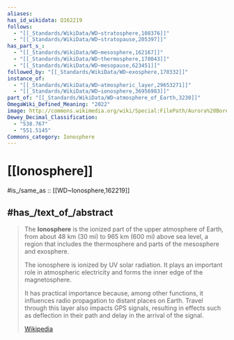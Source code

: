 ```yaml
---
aliases:
has_id_wikidata: Q162219
follows:
  - "[[_Standards/WikiData/WD~stratosphere,108376]]"
  - "[[_Standards/WikiData/WD~stratopause,205397]]"
has_part_s_:
  - "[[_Standards/WikiData/WD~mesosphere,162167]]"
  - "[[_Standards/WikiData/WD~thermosphere,178043]]"
  - "[[_Standards/WikiData/WD~mesopause,623451]]"
followed_by: "[[_Standards/WikiData/WD~exosphere,170332]]"
instance_of:
  - "[[_Standards/WikiData/WD~atmospheric_layer,29653271]]"
  - "[[_Standards/WikiData/WD~ionosphere,36956983]]"
part_of: "[[_Standards/WikiData/WD~atmosphere_of_Earth,3230]]"
OmegaWiki_Defined_Meaning: "2022"
image: http://commons.wikimedia.org/wiki/Special:FilePath/Aurora%20Borealis.jpg
Dewey_Decimal_Classification:
  - "538.767"
  - "551.5145"
Commons_category: Ionosphere
---
```


# [[Ionosphere]] 

#is_/same_as :: [[WD~Ionosphere,162219]] 

## #has_/text_of_/abstract 

> The **Ionosphere** is the ionized part of the upper atmosphere of Earth, 
> from about 48 km (30 mi) to 965 km (600 mi) above sea level, 
> a region that includes the thermosphere and parts of the mesosphere and exosphere. 
> 
> The ionosphere is ionized by UV solar radiation. 
> It plays an important role in atmospheric electricity 
> and forms the inner edge of the magnetosphere. 
> 
> It has practical importance because, among other functions, 
> it influences radio propagation to distant places on Earth. 
> Travel through this layer also impacts GPS signals, 
> resulting in effects such as deflection in their path and delay in the arrival of the signal.
>
> [Wikipedia](https://en.wikipedia.org/wiki/Ionosphere) 

